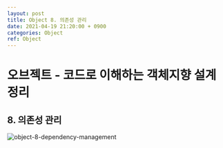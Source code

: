 ```yaml
---
layout: post
title: Object 8. 의존성 관리
date: 2021-04-19 21:20:00 + 0900
categories: Object
ref: Object
---
```

# 오브젝트 - 코드로 이해하는 객체지향 설계 정리
## 8. 의존성 관리
![object-8-dependency-management](https://user-images.githubusercontent.com/13375810/115236887-de135380-a156-11eb-837c-ff43e062fd83.png)
